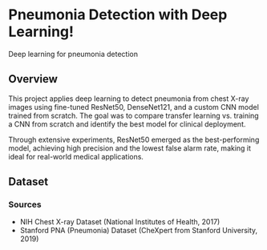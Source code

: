 # Pneumonia Detection with Deep Learning!
Deep learning for pneumonia detection 

## Overview
This project applies deep learning to detect pneumonia from chest X-ray images using fine-tuned ResNet50, DenseNet121, and a custom CNN model trained from scratch. The goal was to compare transfer learning vs. training a CNN from scratch and identify the best model for clinical deployment.

Through extensive experiments, ResNet50 emerged as the best-performing model, achieving high precision and the lowest false alarm rate, making it ideal for real-world medical applications.

## Dataset
### Sources
- NIH Chest X-ray Dataset (National Institutes of Health, 2017)
- Stanford PNA (Pneumonia) Dataset (CheXpert from Stanford University, 2019)

